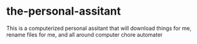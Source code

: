 # the-personal-assitant
This is a computerized personal assitant that will download things for me, rename files for me, and all around computer chore automater
